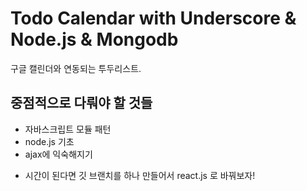 # Todo Calendar with Underscore & Node.js & Mongodb

구글 캘린더와 연동되는 투두리스트. 


## 중점적으로 다뤄야 할 것들 
- 자바스크립트 모듈 패턴
- node.js 기초 
- ajax에 익숙해지기


* 시간이 된다면 깃 브랜치를 하나 만들어서 react.js 로 바꿔보자!
